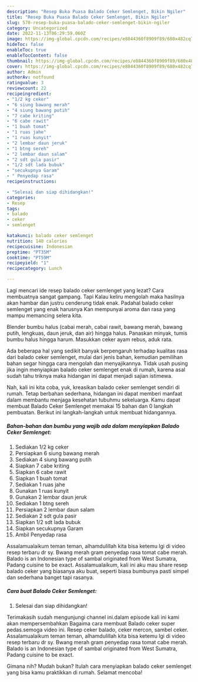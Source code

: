 ```yaml
---
description: "Resep Buka Puasa Balado Ceker Semlenget, Bikin Ngiler"
title: "Resep Buka Puasa Balado Ceker Semlenget, Bikin Ngiler"
slug: 570-resep-buka-puasa-balado-ceker-semlenget-bikin-ngiler
category: Uncategorized
date: 2022-11-13T06:29:59.060Z
image: https://img-global.cpcdn.com/recipes/e8844360f8909f89/680x482cq70/balado-ceker-semlenget-foto-resep-utama.jpg
hideToc: false
enableToc: true
enableTocContent: false
thumbnail: https://img-global.cpcdn.com/recipes/e8844360f8909f89/680x482cq70/balado-ceker-semlenget-foto-resep-utama.jpg
cover: https://img-global.cpcdn.com/recipes/e8844360f8909f89/680x482cq70/balado-ceker-semlenget-foto-resep-utama.jpg
author: Admin
authorAv: notfound
ratingvalue: 3
reviewcount: 22
recipeingredient:
- "1/2 kg ceker"
- "6 siung bawang merah"
- "4 siung bawang putih"
- "7 cabe kriting"
- "6 cabe rawit"
- "1 buah tomat"
- "1 ruas jahe"
- "1 ruas kunyit"
- "2 lembar daun jeruk"
- "1 btng sereh"
- "2 lembar daun salam"
- "2 sdt gula pasir"
- "1/2 sdt lada bubuk"
- "secukupnya Garam"
- " Penyedap rasa"
recipeinstructions:

- "Selesai dan siap dihidangkan!"
categories:
- Resep
tags:
- balado
- ceker
- semlenget

katakunci: balado ceker semlenget 
nutrition: 140 calories
recipecuisine: Indonesian
preptime: "PT35M"
cooktime: "PT59M"
recipeyield: "1"
recipecategory: Lunch

---
```



Lagi mencari ide resep balado ceker semlenget yang lezat? Cara membuatnya sangat gampang. Tapi Kalau keliru mengolah maka hasilnya akan hambar dan justru cenderung tidak enak. Padahal balado ceker semlenget yang enak harusnya Kan mempunyai aroma dan rasa yang mampu memancing selera kita.


Blender bumbu halus (cabai merah, cabai rawit, bawang merah, bawang putih, lengkuas, daun jeruk, dan air) hingga halus. Panaskan minyak, tumis bumbu halus hingga harum. Masukkan ceker ayam rebus, aduk rata.

Ada beberapa hal yang sedikit banyak berpengaruh terhadap kualitas rasa dari balado ceker semlenget, mulai dari jenis bahan, kemudian pemilihan bahan segar hingga cara mengolah dan menyajikannya. Tidak usah pusing jika ingin menyiapkan balado ceker semlenget enak di rumah, karena asal sudah tahu triknya maka hidangan ini dapat menjadi sajian istimewa.


Nah, kali ini kita coba, yuk, kreasikan balado ceker semlenget sendiri di rumah. Tetap berbahan sederhana, hidangan ini dapat memberi manfaat dalam membantu menjaga kesehatan tubuhmu sekeluarga. Kamu dapat membuat Balado Ceker Semlenget memakai 15 bahan dan 0 langkah pembuatan. Berikut ini langkah-langkah untuk membuat hidangannya.

<!--inarticleads1-->

##### Bahan-bahan dan bumbu yang wajib ada dalam menyiapkan Balado Ceker Semlenget:

1. Sediakan 1/2 kg ceker
1. Persiapkan 6 siung bawang merah
1. Sediakan 4 siung bawang putih
1. Siapkan 7 cabe kriting
1. Siapkan 6 cabe rawit
1. Siapkan 1 buah tomat
1. Sediakan 1 ruas jahe
1. Gunakan 1 ruas kunyit
1. Gunakan 2 lembar daun jeruk
1. Sediakan 1 btng sereh
1. Persiapkan 2 lembar daun salam
1. Sediakan 2 sdt gula pasir
1. Siapkan 1/2 sdt lada bubuk
1. Siapkan secukupnya Garam
1. Ambil  Penyedap rasa


Assalamualaikum teman teman, alhamdulillah kita bisa ketemu lgi di video resep terbaru dr sy. Bwang merah gram penyedap rasa tomat cabe merah. Balado is an Indonesian type of sambal originated from West Sumatra, Padang cuisine to be exact. Assalamualaikum, kali ini aku mau share resep balado ceker yang biasanya aku buat, seperti biasa bumbunya pasti simpel dan sederhana banget tapi rasanya. 

<!--inarticleads2-->

##### Cara buat Balado Ceker Semlenget:


1. Selesai dan siap dihidangkan!

Terimakasih sudah mengunjungi channel ini.dalam episode kali ini kami akan mempersembahkan Bagaima cara membuat Balado ceker super pedas.semoga video ini. Resep ceker balado, ceker mercon, sambel ceker. Assalamualaikum teman teman, alhamdulillah kita bisa ketemu lgi di video resep terbaru dr sy. Bwang merah gram penyedap rasa tomat cabe merah. Balado is an Indonesian type of sambal originated from West Sumatra, Padang cuisine to be exact. 

Gimana nih? Mudah bukan? Itulah cara menyiapkan balado ceker semlenget yang bisa kamu praktikkan di rumah. Selamat mencoba!
